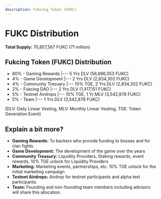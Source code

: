 ```yaml
---
description: Fukcing Token (FUKC)
---
```


# FUKC Distribution

**Total Supply:** 70,857,567 FUKC (71 million)

## Fukcing Token (FUKC) Distribution

* 80% - Gaming Rewards |--- 5 Yrs DLV (56,686,053 FUKC)
* 4% - Game Development |--- 2 Yrs DLV (2,834,302 FUKC)
* 4% - Community Tresuary |--- 10% TGE, 2 Yrs DLV (2,834,302 FUKC)
* 2% - Fukcing DAO |--- 2 Yrs DLV (1,417,151 FUKC)
* 5% - Testnet Airdrops |--- 10% TGE, 1 Yr MLV (3,542,878 FUKC)
* 5% - Team |--- 1 Yrs DLV (3,542,878 FUKC)

(DLV: Daily Linear Vesting, MLV: Monthly Linear Vesting, TGE: Token Generation Event)

## Explain a bit more?

* **Gaming Rewards:** To backers who provide funding to bosses and for clan fights.
* **Game Development:** The development of the game over the years
* **Community Treasury:** Liquidity Providers, Staking rewards, event rewards. 10% TGE unlock for Liquidity Providers
* **Marketing:** Marketing events, partnerships, etc. 10% TGE unlock for the initial marketing campaign
* **Testnet Airdrops:** Airdrop for testnet participants and alpha test participants.
* **Team:** Founding and non-founding team members including advisors will share this allocation.

